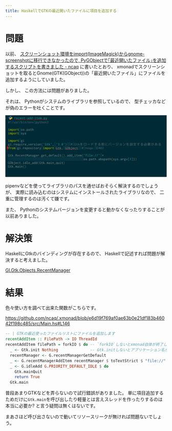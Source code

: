 ```yaml
---
title: HaskellでGTKの最近開いたファイルに項目を追加する
---
```


# 問題

以前、
[スクリーンショット環境をimport(ImageMagick)からgnome-screenshotに移行できなかったので, PyGObjectで｢最近開いたファイル｣を追加するスクリプトを書きました - ncaq](https://www.ncaq.net/2018/01/06/13/59/51/)
に書いたとおり、
xmonadでスクリーンショットを取るとGnome(GTK(GObject))の「最近開いたファイル」にファイルを追加するようにしていました。

しかし、
この方法には問題がありました。

それは、
Pythonがシステムのライブラリを参照しているので、
型チェッカなどが偽のエラーを吐くことです。

![Pyrightがエラーを出している様子](/asset/screenshot-2021-02-24-20-50-47.png)

pipenvなどを使ってライブラリのパスを通せばおそらく解決するのでしょうが、
実際に読み込むのはシステムにインストールされたライブラリなので、
二重に管理するのは汚くて嫌です。

また、
Pythonのシステムバージョンを変更すると動かなくなったりすることが以前ありました。

# 解決策

HaskellにGtkのバインディングが存在するので、
Haskellで記述すれば問題が解決すると考えました。

[GI.Gtk.Objects.RecentManager](https://www.stackage.org/haddock/lts-17.4/gi-gtk-3.0.36/GI-Gtk-Objects-RecentManager.html)

# 結果

色々使い方を調べて出来た関数がこちらです。

<https://github.com/ncaq/.xmonad/blob/e6d19f769af0ae63b0e21df183b46042f198c485/src/Main.hs#L146>

~~~hs
-- | GTKの最近使ったファイルリストにファイルを追加します
recentAddItem :: FilePath -> IO ThreadId
recentAddItem filePath = forkIO $ do -- `forkIO`しないとxmonad自体が終了してしまいます。
  _ <- Gtk.init Nothing              -- Gtk.initしないとアプリケーション名が存在しないと言う警告が出ます
  recentManager <- G.recentManagerGetDefault
  _ <- G.recentManagerAddItem recentManager $ toTextStrict $ "file://" <> filePath
  _ <- G.idleAdd G.PRIORITY_DEFAULT_IDLE $ do
    Gtk.mainQuit
    return True
  Gtk.main
~~~

普段あまりGTKなどを弄らないので試行錯誤がありました。
単に項目追加するためだけに`Gtk.main`を呼び出したり軽量とは言えスレッドを作ったりするのは本当に必要か?
と言う疑問は無くはないです。

まあさほど呼び出さないので動いてリソースリークが無ければ問題ないでしょう。

